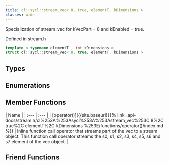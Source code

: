```yaml
---
title: cl::sycl::stream_vec< 8, true, elementT, kDimensions >
classes: wide
---
```



Specialization of stream_vec for kVecPart = 8 and kEnabled = true. 

Defined in stream.h

```cpp
template < typename elementT , int kDimensions >
struct cl::sycl::stream_vec< 8, true, elementT, kDimensions >
```

## Types

## Enumerations

## Member Functions

  | Name |
| :--- | :--- |
| [operator()]({{site.baseurl}}{% link _api-docs/stream.h/cl%253A%253Asycl%253A%253Astream_vec%253C 8%2C true%2C elementT%2C kDimensions %253E/functions/operator()/index.md %}) | Inline function call operator that streams part of the vec to a stream object. This function call operator streams the s0, s1, s2, s3, s4, s5, s6 and s7 element of the vec object.  |


## Friend Functions


